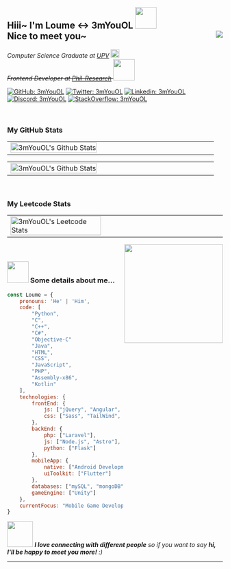 <h2>
    Hiii~ I'm Loume <-> 3mYouOL
    <img src="https://media.giphy.com/media/4QZK21zlzVIyc/giphy.gif" width="50">
    <br>
    Nice to meet you~
    <a href="https://www.codewars.com/users/3mYouOL">
        <img src="https://www.codewars.com/users/3mYouOL/badges/small" align="right">
    </a>
</h2>
<p>
    <em>
        Computer Science Graduate at
        <a href="https://www.upv.edu.ph">UPV</a>
        <img src="https://iphone-image.apkpure.com/v2/app/f/0/0/f00eeb410dfb42872b54e31c59b3bcfa.jpg" width="20">
        <br>
        <strike>
            Frontend Developer at
            <a href="https://phil-research.com/">Phil-Research</a>
            <img src="https://media.giphy.com/media/LSie6zg2asKzfiPq8T/giphy.gif" width="50">
        </strike>
    </em>
</p>

[![GitHub: 3mYouOL](https://img.shields.io/github/followers/3mYouOL?label=follow&style=social)](https://github.com/3mYouOL)
[![Twitter: 3mYouOL](https://img.shields.io/twitter/follow/3mYouOL?style=social)](https://twitter.com/3mYouOL)
[![Linkedin: 3mYouOL](https://img.shields.io/badge/-3mYouOL-blue?style=flat&logo=Linkedin&logoColor=white)](https://www.linkedin.com/in/3myouol/)
[![Discord: 3mYouOL](https://img.shields.io/badge/-3mYouOL-blue?style=flat&logo=Discord&logoColor=white)](https://discordapp.com/users/318716945652383744)
[![StackOverflow: 3mYouOL](https://img.shields.io/badge/-3mYouOL-orange?style=flat&logo=StackOverflow&logoColor=gray)](https://stackoverflow.com/users/12389225/3myouol)

<br>

### My GitHub Stats
<table border="0" width="100%">
    <tr>
        <td align="left" width="45%">
            <a href="javascript:;">
                <img width="100%" src="https://github-readme-stats.vercel.app/api?username=3myouol&count_private=true&show_icons=true&theme=dark" alt="3mYouOL's Github Stats">
            </a>
        </td>
        <td width="55%">
            &nbsp;
        </td>
    </tr>
</table>
<table border="0" width="100%">
    <tr>
        <td align="left" width="45%">
            <a href="javascript:;">
                <img width="100%" src="https://github-readme-streak-stats.herokuapp.com/?user=3mYouOL&theme=dark" alt="3mYouOL's Github Stats">
            </a>
        </td>
        <td width="55%">
            &nbsp;
        </td>
    </tr>
</table>

<br>

### My Leetcode Stats
<table border="0" width="100%">
    <tr>
        <td align="left" width="45%">
            <a href="javascript:;">
                <img width="100%" src="https://leetcard.jacoblin.cool/3myouol?hide=ranking" alt="3mYouOL's Leetcode Stats">
            </a>
        </td>
        <td width="55%">
            &nbsp;
        </td>
    </tr>
</table>


<img src="https://media.giphy.com/media/Ll22OhMLAlVDb8UQWe/giphy.gif" width="230" align="right">

<br>

### <img src="https://media.giphy.com/media/lTS1DjozKdTKhpH6lv/giphy.gif" width="50"> Some details about me...

```javascript
const Loume = {
    pronouns: 'He' | 'Him',
    code: [
        "Python",
        "C",
        "C++",
        "C#",
        "Objective-C"
        "Java",
        "HTML",
        "CSS",
        "JavaScript",
        "PHP",
        "Assembly-x86",
        "Kotlin"
    ],
    technologies: {
        frontEnd: {
            js: ["jQuery", "Angular", "React"],
            css: ["Sass", "TailWind", "Bootstrap"]
        },
        backEnd: {
            php: ["Laravel"],
            js: ["Node.js", "Astro"],
            python: ["Flask"]
        },
        mobileApp: {
            native: ["Android Development", "iOS Development"],
            uiToolkit: ["Flutter"]
        },
        databases: ["mySQL", "mongoDB"],
        gameEngine: ["Unity"]
    },
    currentFocus: "Mobile Game Development"
}
```

<img src="https://media.giphy.com/media/LnQjpWaON8nhr21vNW/giphy.gif" width="60"> <em><b>I love connecting with different people</b> so if you want to say <b>hi, I'll be happy to meet you more!</b> :)</em>

---

